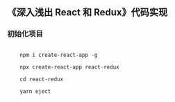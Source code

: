 ## 《深入浅出 React 和 Redux》代码实现

### 初始化项目
```

    npm i create-react-app -g

    npx create-react-app react-redux

    cd react-redux

    yarn eject

```